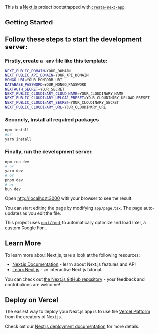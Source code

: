 This is a [Next.js](https://nextjs.org/) project bootstrapped with [`create-next-app`](https://github.com/vercel/next.js/tree/canary/packages/create-next-app).

## Getting Started
## Follow these steps to start the development server:

### Firstly, create a `.env` file like this template:

```bash
NEXT_PUBLIC_DOMAIN=YOUR_DOMAIN
NEXT_PUBLIC_API_DOMAIN=YOUR_API_DOMAIN
MONGO_URI=YOUR_MONGODB_URI
DATABASE_PASSWORD=YOUR_MONGO_PASSWORD
NEXTAUTH_SECRET=YOUR_SECRET
NEXT_PUBLIC_CLOUDINARY_CLOUD_NAME=YOUR_CLOUDINARY_NAME
NEXT_PUBLIC_CLOUDINARY_UPLOAD_PRESET=YOUR_CLOUDINARY_UPLOAD_PRESET
NEXT_PUBLIC_CLOUDINARY_SECRET=YOUR_CLOUDINARY_SECRET
NEXT_PUBLIC_CLOUDINARY_URL=YOUR_CLOUDINARY_URL
```

### Secondly, install all required packages

```bash
npm install
#or
yarn install
```

### Finally, run the development server:

```bash
npm run dev
# or
yarn dev
# or
pnpm dev
# or
bun dev
```

Open [http://localhost:3000](http://localhost:3000) with your browser to see the result.

You can start editing the page by modifying `app/page.tsx`. The page auto-updates as you edit the file.

This project uses [`next/font`](https://nextjs.org/docs/basic-features/font-optimization) to automatically optimize and load Inter, a custom Google Font.

## Learn More

To learn more about Next.js, take a look at the following resources:

- [Next.js Documentation](https://nextjs.org/docs) - learn about Next.js features and API.
- [Learn Next.js](https://nextjs.org/learn) - an interactive Next.js tutorial.

You can check out [the Next.js GitHub repository](https://github.com/vercel/next.js/) - your feedback and contributions are welcome!

## Deploy on Vercel

The easiest way to deploy your Next.js app is to use the [Vercel Platform](https://vercel.com/new?utm_medium=default-template&filter=next.js&utm_source=create-next-app&utm_campaign=create-next-app-readme) from the creators of Next.js.

Check out our [Next.js deployment documentation](https://nextjs.org/docs/deployment) for more details.
